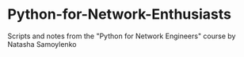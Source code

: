 # Python-for-Network-Enthusiasts
Scripts and notes from the "Python for Network Engineers" course by Natasha Samoylenko
